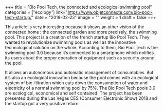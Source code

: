 +++
title = "Bio Pool Tech, the connected and ecological swimming pool"
categories = ["ecology"]
link="https://www.objetconnecte.com/bio-pool-tech-startup/"
date = "2018-02-23"
image = ""
weight = 1
draft = false
+++

This article is very interesting because it shows an other vision of the connected home : the connected garden and more precisely, the swimming pool. This project is a creation of the french startup Bio Pool Tech. They wanted to revolutionize swimming pools as well as the innovative technological solution on the whole. According to them, Bio Pool Tech is the swimming pool 3.0 because it’s connected to a smartphone which notifies its users about the proper operation of equipment such as security around the pool. 

It allows an autonomous and automatic management of consumables.
But it’s also an ecological innovation because the pool comes with an ecological system of bio-filtration which cuts down the consumption of water and electricity of a normal swimming pool by 75%.
The Bio Pool Tech pools 3.0 are ecological, economical and self contained. The project has been presented during the Las Vegas CES (Consumer Electronic Show) 2018 and the startup got a very positive return.
<!--stackedit_data:
eyJoaXN0b3J5IjpbODk5MzI1MjI0XX0=
-->